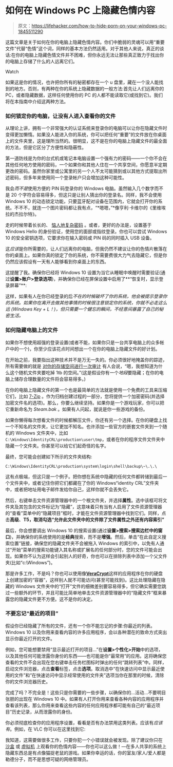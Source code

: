 # 如何在 Windows PC 上隐藏色情内容

> 原文：<https://lifehacker.com/how-to-hide-porn-on-your-windows-pc-1845511290>

这篇文章是关于如何在你的电脑上隐藏色情内容。你们中脆弱的灵魂可以用“重要文件”代替“色情”这个词，同样的基本方法仍然适用。对于其他人来说，真正的谈话:在你的电脑上隐藏色情文件并不困难，但你永远无法让那些真正致力于找出你的电脑上存储了什么的人远离它们。

Watch

如果这是你的情况，也许把你所有的秘密都存在一个 u 盘里，藏在一个没人能找到的地方。否则，有两种在你的系统上隐藏数据的一般方法:首先让人们远离你的 PC，或者隐藏数据，这样任何使用你的 PC 的人都不能读取它(或找到它)。我们将在本指南中介绍这两种方法。

### 如何锁定你的电脑，让没有人进入查看你的文件

从理论上讲，拥有一个非常强大的认证系统来登录你的电脑可以让你在隐藏文件时变得更加懒惰。如果没人能进入你的系统，你可以把任何“重要”的文件放在你桌面上的文件夹里，这是理所当然的。很明显，这不是在你的电脑上隐藏文件的最全面的方法，但是它区分了方便性和隐蔽性。

第一道防线是为你的台式机或笔记本电脑设置一个强有力的密码——一个你不会在其他任何地方使用的密码，一个如果你和其他人住在一个共享空间，你愿意半定期更改的密码。虽然你家里或公寓里的另一个人不太可能猜到或以其他方式提取出所述密码，但多年来使用同一个登录帐户只会增加这种可能性。

我会*而不是*使用方便的 PIN 码登录你的 Windows 电脑。虽然输入几个数字而不是 20 个字符会容易得多，但这只是让别人猜出你的登录名。同样，我不会使用 Windows 10 的动态锁定功能，只要蓝牙配对设备在范围内，它就会打开你的系统。不不不，就连一个图片密码都让我有点，“*嗯嗯，”*像亨利·卡维尔的《里维埃拉的杰拉尔特》。

走的时候带着长长的、 [恼人地复杂密码](https://lifehacker.com/how-to-create-secure-passwords-that-arent-impossible-to-1825048324) 。或者，更好的办法是，设置基于 Windows Hello 的身份验证，使用您的面部或指纹登录。你也可以尝试 Windows 10 的安全密钥选项，它要求你在输入密码或 PIN 码的同时插入 USB 设备。

这*应该*是你所需要的，让人们远离你的电脑，但我仍然不建议让你的色情片散落在你的桌面上。如果你真的锁定了你的系统，你不需要费很大力气去隐藏它，但是你仍然应该假设有一天有人能够看到你桌面上的东西。

这提醒了我。确保你已经将 Windows 10 设置为当它从睡眠中唤醒时需要验证(通过**设置>账户>登录选项**)，并确保你已经在屏保设置中启用了**“恢复时，显示登录屏幕”**:

这样，如果有人在你已经登录的后*不在的时候破坏了你的系统，他会被提示登录你的系统。如果你在离开去做其他事情的时候很注意锁定你的系统，你就不必走这么远 *(Windows Key + L！)*，但只需要一个健忘的瞬间，不经意间暴露了自己的秘密生活。*

### 如何隐藏电脑上的文件

如果你不想使用超强的登录设置(或者不能，如果你只是一台共享电脑上的众多帐户中的一个)，你至少应该花点时间想出一个在你的电脑上隐藏文件的好计划。

在开始之前，我要指出这种技术并不是万无一失的。你必须很好地掩盖你的踪迹，所有需要做的就是 [对你的存储空间进行一次审计](https://lifehacker.com/the-best-disk-space-analyzer-for-windows-5915921) 有人会说，“嗯，我想知道为什么这个随机文件夹要吃掉 1tb 的空间。”(这是假设你有一个*地段*要隐藏；在你的电脑上储存合理数量的文件将会容易得多。)

在你的电脑上隐藏文件的第一个也是最简单的方法就是使用一个免费的工具来压缩它们，比如 [7-Zip](https://www.7-zip.org) 。作为归档创建过程的一部分，您将提供一个加密密码(并选择加密文件名的选项)。那么，你要么继续坚持。如果你是一个游戏玩家，你可以把它重新命名为 *Steam.bak* 。如果有人问起，就说是你一些游戏的备份。

如果你懒得每次想看文件的时候都解压文件，你还有另一个选择。在你的硬盘上找一个不知名的文件夹，让它更加不知名。也许添加一些官方的嵌套文件夹到一个随机的 Windows 文件夹中，比如`C:\Windows\IdentityCRL\production\user\tmp`，或者在你的程序文件文件夹中隐藏一个文件夹。你甚至可以给它们起奇怪的名字。

最终，您可能会创建如下所示的文件夹结构:

`C:\Windows\IdentityCRL\production\system\login\shell\backup\~\.\.\`

这有点极端，但这只是一个例子。把你想在系统中隐藏的任何文件都转储到最后一个文件夹中，或者记住你把它们都藏在了你的 Windows“identity CRL”文件夹中，或者把地址用电子邮件发给你自己，这样你就不会丢失它。

然后，右键单击文件资源管理器中的一个根文件夹，并选择**属性**。选中该框可将文件夹及其包含的文件标记为“隐藏”，这意味着只有当有人启用了文件资源管理器的“查看”菜单中的“隐藏项目”框时，才能在文件资源管理器中找到它们。同样，点击**高级**、**T5，取消勾选“允许此文件夹中的文件除了文件属性之外还有内容索引”** 

最后，你会想要调出 Windows 10 的搜索设置(通过**设置>搜索>搜索边栏中的窗口**)，并确保你的系统使用的是**经典**搜索，而不是**增强**。然后，单击“在此自定义搜索位置”链接，确保您的隐藏文件夹不会被拖入 Windows 的索引中，以免有人通过“开始”菜单的搜索功能键入其名称或扩展名的任何部分时，您的文件可能会出现。如果你不认为这样会引起别人的好奇，你也可以在排除列表中添加一个父文件夹(比如“c:\Windows”)。

那是许多工作，不是吗？你也可以使用像[**VeraCrypt**](https://www.veracrypt.fr/en/Home.html)这样的应用程序在你的硬盘上创建加密的“容器”，这样别人就不可能访问(甚至可能找到)。这比处理隐藏在隐藏的 Windows 文件夹中的“打开”文件的细微差别要容易得多，但它确实需要您跳过一些额外的环节，并且可能比简单地单击文件资源管理器中的“隐藏文件”框来暴露您的隐藏文件更不方便。这不是你的决定。

### 不要忘记“最近的项目”

假设你已经隐藏了所有的文件，还有一个你不能忘记的步骤:你最近的列表。Windows 10 以及你用来查看内容的许多应用程序，会以各种潜在的致命方式突出显示你最近打开的文件。

例如，您可能想要禁用“显示最近打开的项目...”在**设置>个性化>开始**中的选项，以及其他任何可能泄露你身份的东西——也可能是你“最常用”的应用。这将确保您查看的文件不会出现在您右键单击任务栏图标时弹出的任何“跳转列表”中。同样，启动文件浏览器，点击**查看**标签，点击**选项**。取消选中“在快速访问中显示最近使用的文件”和“在快速访问中显示经常使用的文件夹”选项当你在那里的时候，清除你的文件浏览器历史。

完成了吗？不完全是！这些只是你需要的一些步骤，以确保你的...活动...不要明目张胆的出现在 Windows 10 中。如果有人打开你用来查看各种内容的应用程序并查看该列表，那么你用来查看这些内容的任何应用程序都可能有自己的“最近项目”历史记录，从而泄露你的身份。

你必须彻底检查你的应用程序设置，看看是否有办法禁用这类列表。应该有*应该有*。例如，在 VLC 你可以在这里找到它:

我知道，这需要做很多工作，只要你犯一个小错误就会被发现。除了建议你只在 [沙盒](https://www.sandboxie.com) 或 [虚拟机](https://lifehacker.com/how-to-set-up-a-virtual-machine-for-free-1828969527) 上观看你的色情内容——你也可以这么做！—在多人共享的系统上隐藏东西总是有点像猫捉老鼠的游戏。如果你幸运的话，你的室友/家人/爱人都是勒德分子，而不是思想可疑的网络管理员。
